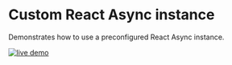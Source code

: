 # Custom React Async instance

Demonstrates how to use a preconfigured React Async instance.

<a href="https://react-async.async-library.now.sh/examples/custom-instance">
  <img src="https://img.shields.io/badge/live-demo-blue.svg" alt="live demo">
</a>
